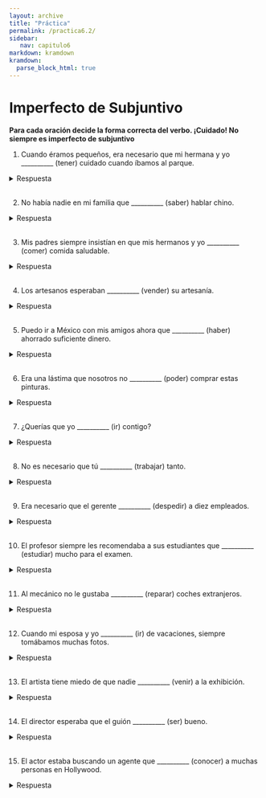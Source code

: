 ```yaml
---
layout: archive
title: "Práctica"
permalink: /practica6.2/
sidebar:
   nav: capitulo6
markdown: kramdown
kramdown:
  parse_block_html: true
---
```


# Imperfecto de Subjuntivo
**Para cada oración decide la forma correcta del verbo. ¡Cuidado! No siempre es imperfecto de subjuntivo**    

1. Cuando éramos pequeños, era necesario que mi hermana y yo  __________ (tener) cuidado cuando íbamos al parque. 
<details><summary markdown=“span”>Respuesta</summary>
  Tuviéramos
</details>
<br/>

2.  No había nadie en mi familia que __________ (saber) hablar chino.  
<details><summary markdown=“span”>Respuesta</summary>
  Supiera
</details>
<br/>

3.  Mis padres siempre insistían en que mis hermanos y yo __________ (comer) comida saludable.
<details><summary markdown=“span”>Respuesta</summary>
  Comiéramos
</details>
<br/>
  
4.  Los artesanos esperaban __________ (vender) su artesanía.  
<details><summary markdown=“span”>Respuesta</summary>
  Vender (mismo sujeto)
</details>
<br/>
 
5.  Puedo ir a México con mis amigos ahora que __________ (haber) ahorrado suficiente dinero. 
<details><summary markdown=“span”>Respuesta</summary>
  He
</details>
<br/>

6.  Era una lástima que nosotros no __________ (poder) comprar estas pinturas.  
<details><summary markdown=“span”>Respuesta</summary>
  Pudiéramos 
</details>
<br/>

7. ¿Querías que yo __________ (ir) contigo? 
<details><summary markdown=“span”>Respuesta</summary>
  Fuera
</details>
<br/>

8.  No es necesario que tú __________ (trabajar) tanto.   
<details><summary markdown=“span”>Respuesta</summary>
  Trabajes
</details>
<br/>

9.  Era necesario que el gerente __________  (despedir) a diez empleados. 
<details><summary markdown=“span”>Respuesta</summary>
  Despidiera
</details>
<br/>

10.  El profesor siempre les recomendaba a sus estudiantes que __________ (estudiar) mucho para el examen.  
<details><summary markdown=“span”>Respuesta</summary>
  Estudiaran 
</details>
<br/>

11.  Al mecánico no le gustaba __________ (reparar) coches extranjeros. 
<details><summary markdown=“span”>Respuesta</summary>
  Reparar (mismo sujeto)
</details>
<br/>

12.  Cuando mi esposa y yo __________ (ir) de vacaciones, siempre tomábamos muchas fotos.   
<details><summary markdown=“span”>Respuesta</summary>
  Íbamos (imperfecto de indicativo, porque es una cláusula que requiere indicativo)
</details>
<br/>

13.  El artista tiene miedo de que nadie __________ (venir) a la exhibición.   
<details><summary markdown=“span”>Respuesta</summary>
  Venga
</details>
<br/>

14.  El director esperaba que el guión __________ (ser) bueno. 
<details><summary markdown=“span”>Respuesta</summary>
  Fuera
</details>
<br/> 

15.  El actor estaba buscando un agente que __________ (conocer) a muchas personas en Hollywood.  
<details><summary markdown=“span”>Respuesta</summary>
  Conozca
</details>
<br/>